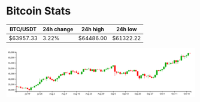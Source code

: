 # Bitcoin Stats

BTC/USDT|24h change|24h high|24h low|
|---|---|---|---|
|$63957.33|3.22%|$64486.00|$61322.22|

<img src="./chart.svg">
